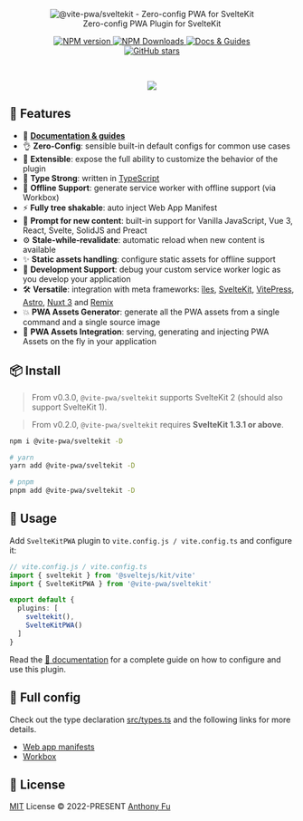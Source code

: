 <p align='center'>
<img src='./hero.png' alt="@vite-pwa/sveltekit - Zero-config PWA for SvelteKit"><br>
Zero-config PWA Plugin for SvelteKit
</p>

<p align='center'>
<a href='https://www.npmjs.com/package/@vite-pwa/sveltekit' target="__blank">
<img src='https://img.shields.io/npm/v/@vite-pwa/sveltekit?color=33A6B8&label=' alt="NPM version">
</a>
<a href="https://www.npmjs.com/package/@vite-pwa/sveltekit" target="__blank">
    <img alt="NPM Downloads" src="https://img.shields.io/npm/dm/@vite-pwa/sveltekit?color=476582&label=">
</a>
<a href="https://vite-pwa-org.netlify.app/frameworks/sveltekit" target="__blank">
    <img src="https://img.shields.io/static/v1?label=&message=docs%20%26%20guides&color=2e859c" alt="Docs & Guides">
</a>
<br>
<a href="https://github.com/vite-pwa/sveltekit" target="__blank">
<img alt="GitHub stars" src="https://img.shields.io/github/stars/vite-pwa/sveltekit?style=social">
</a>
</p>

<br>

<p align="center">
  <a href="https://cdn.jsdelivr.net/gh/antfu/static/sponsors.svg">
    <img src='https://cdn.jsdelivr.net/gh/antfu/static/sponsors.svg'/>
  </a>
</p>

## 🚀 Features

- 📖 [**Documentation & guides**](https://vite-pwa-org.netlify.app/)
- 👌 **Zero-Config**: sensible built-in default configs for common use cases
- 🔩 **Extensible**: expose the full ability to customize the behavior of the plugin
- 🦾 **Type Strong**: written in [TypeScript](https://www.typescriptlang.org/)
- 🔌 **Offline Support**: generate service worker with offline support (via Workbox)
- ⚡ **Fully tree shakable**: auto inject Web App Manifest
- 💬 **Prompt for new content**: built-in support for Vanilla JavaScript, Vue 3, React, Svelte, SolidJS and Preact
- ⚙️ **Stale-while-revalidate**: automatic reload when new content is available
- ✨ **Static assets handling**: configure static assets for offline support
- 🐞 **Development Support**: debug your custom service worker logic as you develop your application
- 🛠️ **Versatile**: integration with meta frameworks: [îles](https://github.com/ElMassimo/iles), [SvelteKit](https://github.com/sveltejs/kit), [VitePress](https://github.com/vuejs/vitepress), [Astro](https://github.com/withastro/astro), [Nuxt 3](https://github.com/nuxt/nuxt) and [Remix](https://github.com/remix-run/remix)
- 💥 **PWA Assets Generator**: generate all the PWA assets from a single command and a single source image
- 🚀 **PWA Assets Integration**: serving, generating and injecting PWA Assets on the fly in your application

## 📦 Install

> From v0.3.0, `@vite-pwa/sveltekit` supports SvelteKit 2 (should also support SvelteKit 1).

> From v0.2.0, `@vite-pwa/sveltekit` requires **SvelteKit 1.3.1 or above**.

```bash
npm i @vite-pwa/sveltekit -D

# yarn
yarn add @vite-pwa/sveltekit -D

# pnpm
pnpm add @vite-pwa/sveltekit -D
```

## 🦄 Usage

Add `SvelteKitPWA` plugin to `vite.config.js / vite.config.ts` and configure it:

```ts
// vite.config.js / vite.config.ts
import { sveltekit } from '@sveltejs/kit/vite'
import { SvelteKitPWA } from '@vite-pwa/sveltekit'

export default {
  plugins: [
    sveltekit(),
    SvelteKitPWA()
  ]
}
```

Read the [📖 documentation](https://vite-pwa-org.netlify.app/frameworks/sveltekit) for a complete guide on how to configure and use
this plugin.

## 👀 Full config

Check out the type declaration [src/types.ts](./src/types.ts) and the following links for more details.

- [Web app manifests](https://developer.mozilla.org/en-US/docs/Web/Manifest)
- [Workbox](https://developers.google.com/web/tools/workbox)

## 📄 License

[MIT](./LICENSE) License &copy; 2022-PRESENT [Anthony Fu](https://github.com/antfu)
